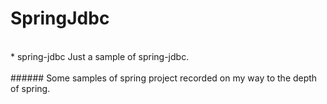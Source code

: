 # SpringJdbc

<br/>
* spring-jdbc
Just a sample of spring-jdbc.


<br/>
<br/>
###### Some samples of spring project recorded on my way to the depth of spring. 